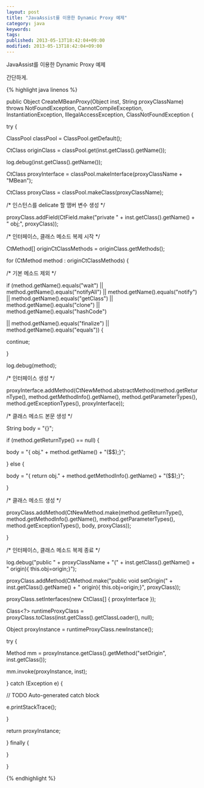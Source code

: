 ```yaml
---
layout: post
title: "JavaAssist를 이용한 Dynamic Proxy 예제"
category: java
keywords: 
tags: 
published: 2013-05-13T18:42:04+09:00
modified: 2013-05-13T18:42:04+09:00
---
```

JavaAssist를 이용한 Dynamic Proxy 예제

간단하게.

{% highlight java linenos %}

public Object CreateMBeanProxy(Object inst, String proxyClassName) throws NotFoundException, CannotCompileException, InstantiationException, IllegalAccessException, ClassNotFoundException {

try {

ClassPool classPool = ClassPool.getDefault();

CtClass originClass = classPool.get(inst.getClass().getName());

log.debug(inst.getClass().getName());

CtClass proxyInterface = classPool.makeInterface(proxyClassName + "MBean");

CtClass proxyClass = classPool.makeClass(proxyClassName);

/* 인스턴스를 delicate 할 맴버 변수 생성 */

proxyClass.addField(CtField.make("private " + inst.getClass().getName() + " obj;", proxyClass));

/* 인터페이스, 클래스 메소드 복제 시작 */

CtMethod[] originCtClassMethods = originClass.getMethods();

for (CtMethod method : originCtClassMethods) {

/* 기본 메소드 제외 */

if (method.getName().equals("wait") || method.getName().equals("notifyAll") || method.getName().equals("notify") || method.getName().equals("getClass") || method.getName().equals("clone") || method.getName().equals("hashCode")

|| method.getName().equals("finalize") || method.getName().equals("equals")) {

continue;

}

log.debug(method);

/* 인터페이스 생성 */

proxyInterface.addMethod(CtNewMethod.abstractMethod(method.getReturnType(), method.getMethodInfo().getName(), method.getParameterTypes(), method.getExceptionTypes(), proxyInterface));

/* 클래스 메소드 본문 생성 */

String body = "{}";

if (method.getReturnType() == null) {

body = "{ obj." + method.getName() + "($$);}";

} else {

body = "{ return obj." + method.getMethodInfo().getName() + "($$);}";

}

/* 클래스 메소드 생성 */

proxyClass.addMethod(CtNewMethod.make(method.getReturnType(), method.getMethodInfo().getName(), method.getParameterTypes(), method.getExceptionTypes(), body, proxyClass));

}

/* 인터페이스, 클래스 메소드 복제 종료 */

log.debug("public " + proxyClassName + "(" + inst.getClass().getName() + " origin){ this.obj=origin;}");

proxyClass.addMethod(CtMethod.make("public void setOrigin(" + inst.getClass().getName() + " origin){ this.obj=origin;}", proxyClass));

proxyClass.setInterfaces(new CtClass[] { proxyInterface });

Class<?> runtimeProxyClass = proxyClass.toClass(inst.getClass().getClassLoader(), null);

Object proxyInstance = runtimeProxyClass.newInstance();

try {

Method mm = proxyInstance.getClass().getMethod("setOrigin", inst.getClass());

mm.invoke(proxyInstance, inst);

} catch (Exception e) {

// TODO Auto-generated catch block

e.printStackTrace();

}

return proxyInstance;

} finally {

}

}

{% endhighlight %}

